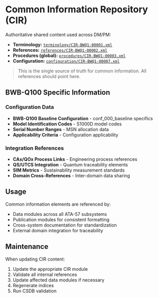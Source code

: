 # Common Information Repository (CIR)

Authoritative shared content used across DM/PM:

- **Terminology:** [`terminology/CIR-BWQ1-00001.xml`](./terminology/CIR-BWQ1-00001.xml)
- **References:** [`references/CIR-BWQ1-00002.xml`](./references/CIR-BWQ1-00002.xml)
- **Procedures (global):** [`procedures/CIR-BWQ1-00003.xml`](./procedures/CIR-BWQ1-00003.xml)
- **Configuration:** [`configuration/CIR-BWQ1-00007.xml`](./configuration/CIR-BWQ1-00007.xml)

> This is the single source of truth for common information. All references should point here.

## BWB-Q100 Specific Information

### Configuration Data
- **BWB-Q100 Baseline Configuration** - conf_000_baseline specifics
- **Model Identification Codes** - S1000D model codes
- **Serial Number Ranges** - MSN allocation data
- **Applicability Criteria** - Configuration applicability

### Integration References
- **CAx/QOx Process Links** - Engineering process references
- **QS/UTCS Integration** - Quantum traceability elements
- **SIM Metrics** - Sustainability measurement standards
- **Domain Cross-References** - Inter-domain data sharing

## Usage

Common information elements are referenced by:
- Data modules across all ATA-57 subsystems
- Publication modules for consistent formatting
- Cross-system documentation for standardization
- External domain integration for traceability

## Maintenance

When updating CIR content:
1. Update the appropriate CIR module
2. Validate all internal references
3. Update affected data modules if necessary
4. Regenerate indices
5. Run CSDB validation